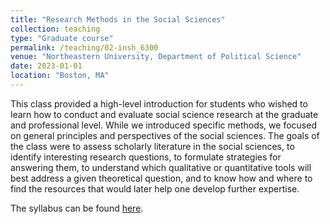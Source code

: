 ```yaml
---
title: "Research Methods in the Social Sciences"
collection: teaching
type: "Graduate course"
permalink: /teaching/02-insh_6300
venue: "Northeastern University, Department of Political Science"
date: 2023-01-01
location: "Boston, MA"
---
```


This class provided a high-level introduction for students who wished to learn how to conduct and evaluate social science research at the graduate and professional level. While we introduced specific methods, we focused on general principles and perspectives of the social sciences. The goals of the class were to assess scholarly literature in the social sciences, to identify interesting research questions, to formulate strategies for answering them, to understand which qualitative or quantitative tools will best address a given theoretical question, and to know how and where to find the resources that would later help one develop further expertise.

The syllabus can be found [here](https://jgreen4919.github.io/files/syllabi/insh_6300_NEU_spring_2023.pdf).